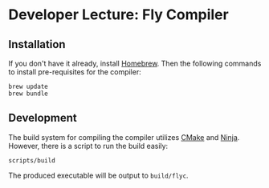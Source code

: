 # Developer Lecture: Fly Compiler

## Installation

If you don't have it already, install [Homebrew][]. Then the following commands to install pre-requisites for the compiler:

    brew update
    brew bundle

## Development

The build system for compiling the compiler utilizes [CMake][] and [Ninja][]. However, there is a script to run the build easily:

    scripts/build

The produced executable will be output to `build/flyc`.

[Homebrew]: http://brew.sh/
[CMake]: https://cmake.org/
[Ninja]: https://ninja-build.org/
